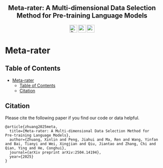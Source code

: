 <div align="center">
 <h2 align="center">Meta-rater: A Multi-dimensional Data Selection Method for Pre-training Language Models</h2>

<a href="https://arxiv.org/abs/2504.14194" target="_blank"><img src="https://img.shields.io/badge/arXiv-Meta_rater-red?style=badge&logo=arXiv" alt="Paper PDF" height="25"></a>
<a href='https://opendatalab.com/SlimPajama-Meta-rater'><img src='https://img.shields.io/badge/OpenDataLab-SlimPajama_Meta_rater-green' height="25"></a>
<a href='https://huggingface.co/datasets/opendatalab/Meta-rater'><img src='https://img.shields.io/badge/%F0%9F%A4%97%20Hugging%20Face-Meta_rater-yellow' height="25"></a>
</div>

# Meta-rater

## Table of Contents

- [Meta-rater](#meta-rater)
  - [Table of Contents](#table-of-contents)
  - [Citation](#citation)


## Citation
Please cite the following paper if you find our code or data helpful.
```
@article{zhuang2025meta,
  title={Meta-rater: A Multi-dimensional Data Selection Method for Pre-training Language Models},
  author={Zhuang, Xinlin and Peng, Jiahui and Ma, Ren and Wang, Yinfan and Bai, Tianyi and Wei, Xingjian and Qiu, Jiantao and Zhang, Chi and Qian, Ying and He, Conghui},
  journal={arXiv preprint arXiv:2504.14194},
  year={2025}
}
```
